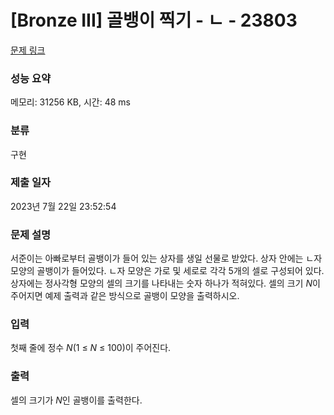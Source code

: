 # [Bronze III] 골뱅이 찍기 - ㄴ - 23803 

[문제 링크](https://www.acmicpc.net/problem/23803) 

### 성능 요약

메모리: 31256 KB, 시간: 48 ms

### 분류

구현

### 제출 일자

2023년 7월 22일 23:52:54

### 문제 설명

<p>서준이는 아빠로부터 골뱅이가 들어 있는 상자를 생일 선물로 받았다. 상자 안에는 ㄴ자 모양의 골뱅이가 들어있다. ㄴ자 모양은 가로 및 세로로 각각 5개의 셀로 구성되어 있다. 상자에는 정사각형 모양의 셀의 크기를 나타내는 숫자 하나가 적혀있다. 셀의 크기 <em>N</em>이 주어지면 예제 출력과 같은 방식으로 골뱅이 모양을 출력하시오.</p>

### 입력 

 <p>첫째 줄에 정수 <em>N</em>(1 ≤ <em>N</em> ≤ 100)이 주어진다.</p>

### 출력 

 <p>셀의 크기가 <em>N</em>인 골뱅이를 출력한다.</p>

